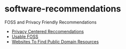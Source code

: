 # software-recommendations

FOSS and Privacy Friendly Recommendations

- [Privacy Centered Reccomendations](./for-privacy)
- [Usable FOSS](./foss)
- [Websites To Find Public Domain Resources](./pd-creative-work)
